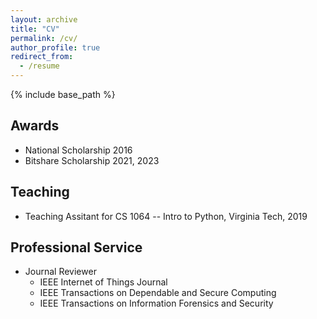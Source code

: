 ```yaml
---
layout: archive
title: "CV"
permalink: /cv/
author_profile: true
redirect_from:
  - /resume
---
```


{% include base_path %}

## Awards
- National Scholarship 2016
- Bitshare Scholarship 2021, 2023

## Teaching
- Teaching Assitant for CS 1064 -- Intro to Python, Virginia Tech, 2019

## Professional Service
- Journal Reviewer
  * IEEE Internet of Things Journal
  * IEEE Transactions on Dependable and Secure Computing
  * IEEE Transactions on Information Forensics and Security
  

